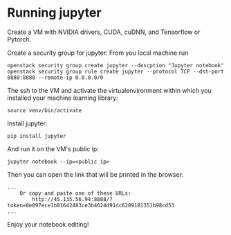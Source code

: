 # Running jupyter

Create a VM with NVIDIA drivers, CUDA, cuDNN, and Tensorflow or Pytorch.

Create a security group for jupyter:
From you local machine run
```shell
openstack security group create jupyter --descption "Jupyter notebook"
openstack security group rule create jupyter --protocol TCP --dst-port 8888:8888 --remote-ip 0.0.0.0/0
```

The ssh to the VM and activate the virtualenvironment within which you installed your machine learning library:
```shell
source venv/bin/activate
```

Install jupyter:

```shell
pip install jupyter
```

And run it on the VM's public ip:
```shell
jupyter notebook --ip=<public ip>
```

Then you can open the link that will be printed in the browser:
```shell
...
    Or copy and paste one of these URLs:
        http://45.135.56.94:8888/?token=0e097ece1b81642483ce3b4624d91dc6209181351b98cd53
...
```

Enjoy your notebook editing!
